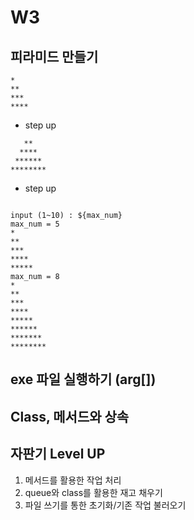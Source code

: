 # W3

## 피라미드 만들기 

```
*
**
***
****
```

* step up
```
   **
  ****
 ******
********
```

* step up
```

input (1~10) : ${max_num}
max_num = 5
*
**
***
****
*****
max_num = 8
*
**
***
****
*****
******
*******
********
```




## exe 파일 실행하기 (arg[])

## Class, 메서드와 상속

## 자판기 Level UP
1. 메서드를 활용한 작업 처리
2. queue와 class를 활용한 재고 채우기
3. 파일 쓰기를 통한 초기화/기존 작업 불러오기

